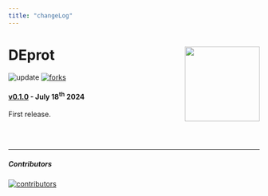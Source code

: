 ```yaml
---
title: "changeLog"
---
```


# DEprot [<img src="https://sebastian-gregoricchio.github.io/DEprot/DEprot_logo.png" align="right" height = 150/>](https://sebastian-gregoricchio.github.io/DEprot)
![update](https://badges.pufler.dev/updated/sebastian-gregoricchio/DEprot)
[![forks](https://img.shields.io/github/forks/sebastian-gregoricchio/DEprot?style=social)](https://github.com/sebastian-gregoricchio/DEprot/fork)


#### [v0.1.0](https://github.com/sebastian-gregoricchio/DEprot/releases/tag/0.1.0) - July 18<sup>th</sup> 2024
First release.



<br />
<br />

-----------------------------------------------------------------------

##### Contributors
[![contributors](https://badges.pufler.dev/contributors/sebastian-gregoricchio/DEprot?size=50&padding=5&bots=true)](https://sebastian-gregoricchio.github.io/)
